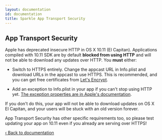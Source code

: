 ```yaml
---
layout: documentation
id: documentation
title: Sparkle App Transport Security
---
```

## App Transport Security

Apple has deprecated insecure HTTP in OS X 10.11 (El Capitan). Applications compiled with 10.11 SDK are by default **blocked from using HTTP** and will not be able to download any updates over HTTP. You **must** either:

* Switch to HTTPS entirely. Change the appcast URL in Info.plist and download URLs in the appcast to use HTTPS. This is recommended, and you can get free certificates from [Let's Encrypt](https://letsencrypt.org/).

* Add an exception to Info.plist in your app if you can't stop using HTTP yet. [The exception properties are in Apple's documentation](https://developer.apple.com/library/prerelease/mac/technotes/App-Transport-Security-Technote/).

If you don't do this, your app will not be able to download updates on OS X El Capitan, and your users will be stuck with an old version forever.

App Transport Security has other specific requirements too, so please test updating your app on 10.11 even if you already are serving over HTTPS!

[‹ Back to documentation](/documentation/#segue-for-security-concerns)
